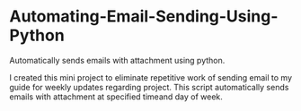 # Automating-Email-Sending-Using-Python
Automatically sends emails with attachment using python.

I created this mini project to eliminate repetitive work of sending email to my guide for weekly updates regarding project.
This script automatically sends emails with attachment at specified timeand day of week.
